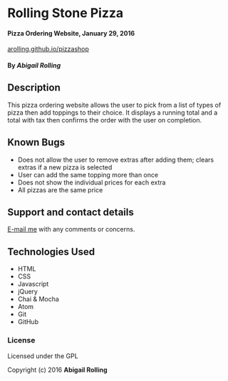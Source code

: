 # Rolling Stone Pizza
#### Pizza Ordering Website, January 29, 2016
[arolling.github.io/pizzashop](http://arolling.github.io/pizzashop/)

#### By _**Abigail Rolling**_

## Description

This pizza ordering website allows the user to pick from a list of types of pizza then add toppings to their choice. It displays a running total and a total with tax then confirms the order with the user on completion.

## Known Bugs

* Does not allow the user to remove extras after adding them; clears extras if a new pizza is selected
* User can add the same topping more than once
* Does not show the individual prices for each extra
* All pizzas are the same price

## Support and contact details

[E-mail me](mailto:arolling@gmail.com) with any comments or concerns.

## Technologies Used

* HTML
* CSS
* Javascript
* jQuery
* Chai & Mocha
* Atom
* Git
* GitHub

### License

Licensed under the GPL

Copyright (c) 2016 **Abigail Rolling**
